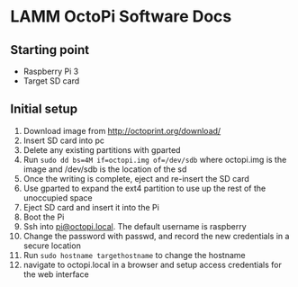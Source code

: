 # LAMM OctoPi Software Docs

## Starting point

* Raspberry Pi 3
* Target SD card

## Initial setup

1. Download image from http://octoprint.org/download/
2. Insert SD card into pc
3. Delete any existing partitions with gparted
4. Run `sudo dd bs=4M if=octopi.img of=/dev/sdb` where octopi.img is the image and /dev/sdb is the location of the sd
5. Once the writing is complete, eject and re-insert the SD card
6. Use gparted to expand the ext4 partition to use up the rest of the unoccupied space
7. Eject SD card and insert it into the Pi
8. Boot the Pi
9. Ssh into pi@octopi.local. The default username is raspberry
10. Change the password with passwd, and record the new credentials in a secure location
11. Run `sudo hostname targethostname` to change the hostname
12. navigate to octopi.local in a browser and setup access credentials for the web interface

